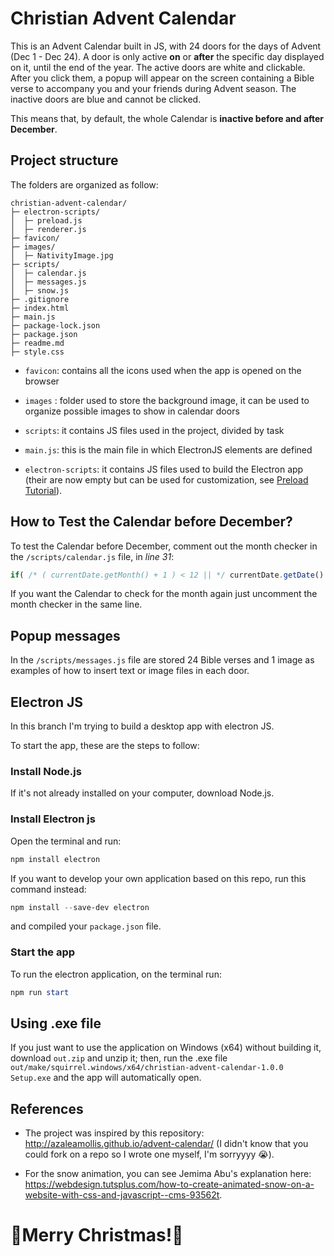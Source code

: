 # Christian Advent Calendar

This is an Advent Calendar built in JS, with 24 doors for the days of Advent (Dec 1 - Dec 24). A door is only active **on** or **after** the specific day displayed on it, until the end of the year. The active doors are white and clickable. After you click them, a popup will appear on the screen containing a Bible verse to accompany you and your friends during Advent season. The inactive doors are blue and cannot be clicked.

This means that, by default, the whole Calendar is **inactive before and after December**.

## Project structure

The folders are organized as follow:
```
christian-advent-calendar/
├─ electron-scripts/
│  ├─ preload.js
│  ├─ renderer.js
├─ favicon/
├─ images/
│  ├─ NativityImage.jpg
├─ scripts/
│  ├─ calendar.js
│  ├─ messages.js
│  ├─ snow.js
├─ .gitignore
├─ index.html
├─ main.js
├─ package-lock.json
├─ package.json
├─ readme.md
├─ style.css
```
- `favicon`: contains all the icons used when the app is opened on the browser

- `images` : folder used to store the background image, it can be used to organize possible images to show in calendar doors

- `scripts`: it contains JS files used in the project, divided by task

- `main.js`: this is the main file in which ElectronJS elements are defined

- `electron-scripts`: it contains JS files used to build the Electron app (their are now empty but can be used for customization, see [Preload Tutorial](https://www.electronjs.org/docs/latest/tutorial/tutorial-preload)).

## How to Test the Calendar before December?

To test the Calendar before December, comment out the month checker in the `/scripts/calendar.js` file, in *line 31*:

```javascript
if( /* ( currentDate.getMonth() + 1 ) < 12 || */ currentDate.getDate() < day ) {
```

If you want the Calendar to check for the month again just uncomment the month checker in the same line.

## Popup messages

In the `/scripts/messages.js` file are stored 24 Bible verses and 1 image as examples of how to insert text or image files in each door. 

## Electron JS

In this branch I'm trying to build a desktop app with electron JS. 

To start the app, these are the steps to follow:

### Install Node.js

If it's not already installed on your computer, download Node.js.

### Install Electron js

Open the terminal and run:

```powershell
npm install electron
```

If you want to develop your own application based on this repo, run this command instead:

```powershell
npm install --save-dev electron
```

and compiled your `package.json` file.

### Start the app

To run the electron application, on the terminal run:

```powershell
npm run start
```
## Using .exe file

If you just want to use the application on Windows (x64) without building it, download `out.zip` and unzip it; then, run the .exe file `out/make/squirrel.windows/x64/christian-advent-calendar-1.0.0 Setup.exe` and the app will automatically open. 

## References

- The project was inspired by this repository: http://azaleamollis.github.io/advent-calendar/ (I didn't know that you could fork on a repo so I wrote one myself, I'm sorryyyy 😭).

- For the snow animation, you can see Jemima Abu's explanation here: https://webdesign.tutsplus.com/how-to-create-animated-snow-on-a-website-with-css-and-javascript--cms-93562t.

# 🎀Merry Christmas!🎀
